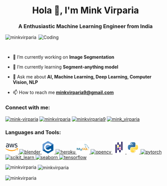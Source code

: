 <h1 align="center">Hola 👋, I'm Mink Virparia</h1>
<h3 align="center">A Enthusiastic Machine Learning Engineer from India</h3>

<img align="right" alt="Coding" width="400" src="https://user-images.githubusercontent.com/44423972/259928221-da4f5a03-ee14-43a3-a0ea-e86f27ec274e.gif">

<p align="left"> <img src="https://komarev.com/ghpvc/?username=minkvirparia&label=Profile%20views&color=0e75b6&style=flat" alt="minkvirparia" /> </p>

<p align="left"> <a href="https://twitter.com/" target="blank"><img src="https://img.shields.io/twitter/follow/?logo=twitter&style=for-the-badge" alt="" /></a> </p>

- 🔭 I’m currently working on **Image Segmentation**

- 🌱 I’m currently learning **Segment-anything model**
  
- 💬 Ask me about **AI, Machine Learning, Deep Learning, Computer Vision, NLP**

- 📫 How to reach me **minkvirparia9@gmail.com**

<h3 align="left">Connect with me:</h3>
<p align="left">
<a href="https://linkedin.com/in/mink-virparia" target="blank"><img align="center" src="https://raw.githubusercontent.com/rahuldkjain/github-profile-readme-generator/master/src/images/icons/Social/linked-in-alt.svg" alt="mink-virparia" height="30" width="40" /></a>
<a href="https://kaggle.com/minkvirparia" target="blank"><img align="center" src="https://raw.githubusercontent.com/rahuldkjain/github-profile-readme-generator/master/src/images/icons/Social/kaggle.svg" alt="minkvirparia" height="30" width="40" /></a>
<a href="https://www.hackerrank.com/minkvirparia9" target="blank"><img align="center" src="https://raw.githubusercontent.com/rahuldkjain/github-profile-readme-generator/master/src/images/icons/Social/hackerrank.svg" alt="minkvirparia9" height="30" width="40" /></a>
<a href="https://www.leetcode.com/mink_virparia" target="blank"><img align="center" src="https://raw.githubusercontent.com/rahuldkjain/github-profile-readme-generator/master/src/images/icons/Social/leet-code.svg" alt="mink_virparia" height="30" width="40" /></a>
</p>

<h3 align="left">Languages and Tools:</h3>
<p align="left"> <a href="https://aws.amazon.com" target="_blank" rel="noreferrer"> <img src="https://raw.githubusercontent.com/devicons/devicon/master/icons/amazonwebservices/amazonwebservices-original-wordmark.svg" alt="aws" width="40" height="40"/> </a> <a href="https://www.blender.org/" target="_blank" rel="noreferrer"> <img src="https://download.blender.org/branding/community/blender_community_badge_white.svg" alt="blender" width="40" height="40"/> </a> <a href="https://www.cprogramming.com/" target="_blank" rel="noreferrer"> <img src="https://raw.githubusercontent.com/devicons/devicon/master/icons/c/c-original.svg" alt="c" width="40" height="40"/> </a> <a href="https://heroku.com" target="_blank" rel="noreferrer"> <img src="https://www.vectorlogo.zone/logos/heroku/heroku-icon.svg" alt="heroku" width="40" height="40"/> </a> <a href="https://www.mysql.com/" target="_blank" rel="noreferrer"> <img src="https://raw.githubusercontent.com/devicons/devicon/master/icons/mysql/mysql-original-wordmark.svg" alt="mysql" width="40" height="40"/> </a> <a href="https://opencv.org/" target="_blank" rel="noreferrer"> <img src="https://www.vectorlogo.zone/logos/opencv/opencv-icon.svg" alt="opencv" width="40" height="40"/> </a> <a href="https://pandas.pydata.org/" target="_blank" rel="noreferrer"> <img src="https://raw.githubusercontent.com/devicons/devicon/2ae2a900d2f041da66e950e4d48052658d850630/icons/pandas/pandas-original.svg" alt="pandas" width="40" height="40"/> </a> <a href="https://www.python.org" target="_blank" rel="noreferrer"> <img src="https://raw.githubusercontent.com/devicons/devicon/master/icons/python/python-original.svg" alt="python" width="40" height="40"/> </a> <a href="https://pytorch.org/" target="_blank" rel="noreferrer"> <img src="https://www.vectorlogo.zone/logos/pytorch/pytorch-icon.svg" alt="pytorch" width="40" height="40"/> </a> <a href="https://scikit-learn.org/" target="_blank" rel="noreferrer"> <img src="https://upload.wikimedia.org/wikipedia/commons/0/05/Scikit_learn_logo_small.svg" alt="scikit_learn" width="40" height="40"/> </a> <a href="https://seaborn.pydata.org/" target="_blank" rel="noreferrer"> <img src="https://seaborn.pydata.org/_images/logo-mark-lightbg.svg" alt="seaborn" width="40" height="40"/> </a> <a href="https://www.tensorflow.org" target="_blank" rel="noreferrer"> <img src="https://www.vectorlogo.zone/logos/tensorflow/tensorflow-icon.svg" alt="tensorflow" width="40" height="40"/> </a> </p>


<p><img align="left" src="https://github-readme-stats.vercel.app/api/top-langs?username=minkvirparia&show_icons=true&locale=en&layout=compact" alt="minkvirparia" /></p>

<p>&nbsp;<img align="center" src="https://github-readme-stats.vercel.app/api?username=minkvirparia&show_icons=true&locale=en" alt="minkvirparia" /></p>

<p><img align="center" src="https://github-readme-streak-stats.herokuapp.com/?user=minkvirparia&" alt="minkvirparia" /></p>
